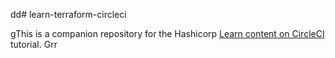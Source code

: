dd# learn-terraform-circleci

gThis is a companion repository for the Hashicorp [Learn content on CircleCI](https://developer.hashicorp.com/terraform/tutorials/automation/circle-ci) tutorial. Grr
